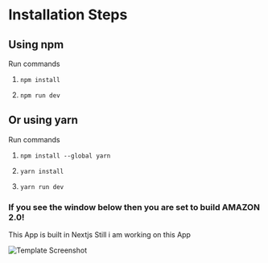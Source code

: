 # Installation Steps



## Using npm

Run commands

1) ```npm install```


2) ```npm run dev```


## Or using yarn

Run commands 

1) ```npm install --global yarn```

2) ```yarn install```

3) ```yarn run dev```


### If you see the window below then you are set to build AMAZON 2.0!


This App is built in Nextjs Still i am working on this App

![Template Screenshot](TemplateScreenshot.jpg?raw=true "Template Screenshot")
